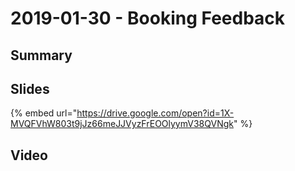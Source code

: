 # 2019-01-30 - Booking Feedback

## Summary

## Slides

{% embed url="https://drive.google.com/open?id=1X-MVQFVhW803t9jJz66meJJVyzFrEOOlyymV38QVNgk" %}

## Video

